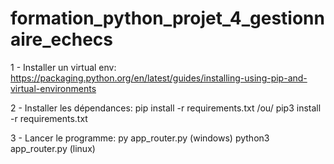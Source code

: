 # formation_python_projet_4_gestionnaire_echecs

1 - Installer un virtual env:
https://packaging.python.org/en/latest/guides/installing-using-pip-and-virtual-environments

2 - Installer les dépendances:
pip install -r requirements.txt /ou/ 
pip3 install -r requirements.txt

3 - Lancer le programme:
py app_router.py (windows)
python3 app_router.py (linux)

